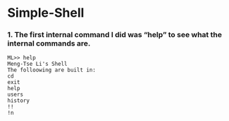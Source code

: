 # Simple-Shell

### 1. The first internal command I did was “help” to see what the internal commands are.  
```shell
ML>> help
Meng-Tse Li's Shell
The folloowing are built in:
cd
exit
help
users
history
!!
!n
```